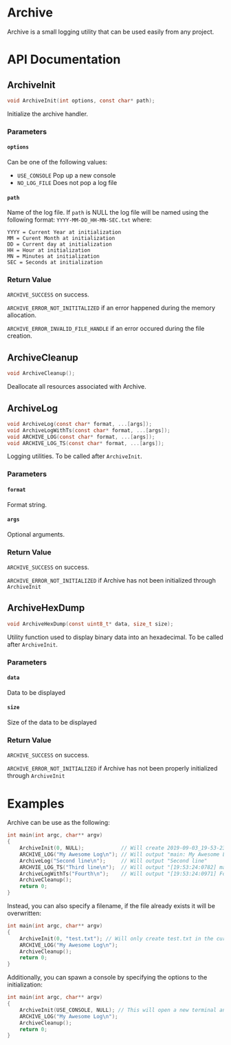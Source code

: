 # Archive
Archive is a small logging utility that can be used easily from any project.

# API Documentation

## ArchiveInit
```c
void ArchiveInit(int options, const char* path);
```
Initialize the archive handler.

### Parameters
#### `options`
Can be one of the following values:

- `USE_CONSOLE` Pop up a new console
- `NO_LOG_FILE` Does not pop a log file

#### `path`
Name of the log file. If `path` is NULL the log file will be named using the following format: `YYYY-MM-DD_HH-MN-SEC.txt` where:
```
YYYY = Current Year at initialization
MM = Curent Month at initialization
DD = Current day at initialization
HH = Hour at initialization
MN = Minutes at initialization
SEC = Seconds at initialization
```
### Return Value
`ARCHIVE_SUCCESS` on success.

`ARCHIVE_ERROR_NOT_INITITALIZED` if an error happened during the memory allocation.

`ARCHIVE_ERROR_INVALID_FILE_HANDLE` if an error occured during the file creation.
## ArchiveCleanup
```c
void ArchiveCleanup();
```
Deallocate all resources associated with Archive.

## ArchiveLog
```c
void ArchiveLog(const char* format, ...[args]);
void ArchiveLogWithTs(const char* format, ...[args]);
void ARCHIVE_LOG(const char* format, ...[args]);
void ARCHIVE_LOG_TS(const char* format, ...[args]);
```
Logging utilities. To be called after `ArchiveInit`.
### Parameters
#### `format`
Format string.
#### `args`
Optional arguments.
### Return Value
`ARCHIVE_SUCCESS` on success.

`ARCHIVE_ERROR_NOT_INITIALIZED` if Archive has not been initialized through `ArchiveInit`
## ArchiveHexDump
```c
void ArchiveHexDump(const uint8_t* data, size_t size);
```
Utility function used to display binary data into an hexadecimal. To be called after `ArchiveInit`.
### Parameters
#### `data`
Data to be displayed
#### `size`
Size of the data to be displayed
### Return Value
`ARCHIVE_SUCCESS` on success.

`ARCHIVE_ERROR_NOT_INITIALIZED` if Archive has not been properly initialized through `ArchiveInit`

# Examples
Archive can be use as the following:
```c
int main(int argc, char** argv)
{
    ArchiveInit(0, NULL);            // Will create 2019-09-03_19-53-23.txt for example (3rd of september 2019)
    ARCHIVE_LOG("My Awesome Log\n"); // Will output "main: My Awesome Log"
    ArchiveLog("Second line\n");     // Will output "Second line"
    ARCHVIE_LOG_TS("Third line\n");  // Will output "[19:53:24:0782] main: Third line"
    ArchiveLogWithTs("Fourth\n");    // Will output "[19:53:24:0971] Fourth"
    ArchiveCleanup();
    return 0;
}
```

Instead, you can also specify a filename, if the file already exists it will be overwritten:
```c
int main(int argc, char** argv)
{
    ArchiveInit(0, "test.txt"); // Will only create test.txt in the current directory
    ARCHIVE_LOG("My Awesome Log\n");
    ArchiveCleanup();
    return 0;
}
```
Additionally, you can spawn a console by specifying the options to the initialization:
```c
int main(int argc, char** argv)
{
    ArchiveInit(USE_CONSOLE, NULL); // This will open a new terminal and outputs the log here as well
    ARCHIVE_LOG("My Awesome Log\n");
    ArchiveCleanup();
    return 0;
}
```